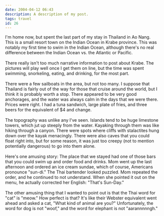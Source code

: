 ```yaml
---
date: 2004-04-12 06:43
description: A description of my post.
tags: travel
id: 26
---
```

I'm home now, but spent the last part of my stay in Thailand in Ao Nang.  This is a small resort town on the Indian Ocean in Krabe province.  This was notably my first time to swim in the Indian Ocean, although there's no real difference between the Indian Ocean vs. the Atlantic or Pacific.<br />
<br />
There really isn't too much narrative information to post about Krabe.  The pictures will play well once I get them on line, but the time was spent swimming, snorkeling, eating, and drinking, for the most part.<br />
<br />
There were a few sailboats in the area, but not too many.  I suppose that Thailand is fairly out of the way for those that cruise around the world, but I think it is probably worth a stop.  There appeared to be very good anchorages, and the water was always calm in the days that we were there.  Prices were right.  I had a tuna sandwich, large plate of fries, and three beers for the equivalent of $4 and change.<br />
<br />
The topography was unlike any I've seen.  Islands tend to be huge limestone towers, which jut up steeply from the water.  Kayaking through them was like hiking through a canyon.  There were spots where cliffs with stalactites hung down over the kayak menacingly.  There were also caves that you could float right into, but for some reason, it was just too creepy (not to mention potentially dangerous) to go into them alone.<br />
<br />
Here's one amusing story:  The place that we stayed had one of those bars that you could swim up and order food and drinks.  Mom went up the last afternoon and ordered an ice cream sundae, which of course, Americans pronounce "sun-di."  The Thai bartender looked puzzled.  Mom repeated the order, and he continued to not understand.  When she pointed it out on the menu, he actually corrected her English:  "That's Sun-Day."<br />
<br />
The other amusing thing that I wanted to point out is that the Thai word for "cat" is "meow."  How perfect is that?  It's like their Webster equivalent went ahead and asked a cat, "What kind of animal are you?"  Unfortunately, the word for dog is not "woof," and the word for elephant is not "aarannnnngh."<br />

